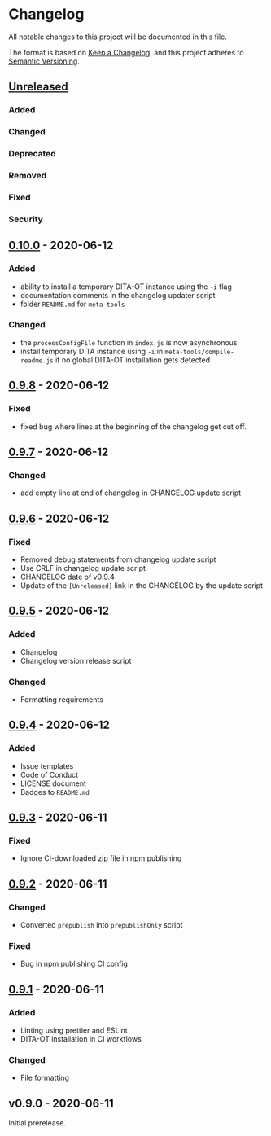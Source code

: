# Changelog
All notable changes to this project will be documented in this file.

The format is based on [Keep a Changelog](https://keepachangelog.com/en/1.0.0/),
and this project adheres to [Semantic Versioning](https://semver.org/spec/v2.0.0.html).

## [Unreleased]
### Added
### Changed
### Deprecated
### Removed
### Fixed
### Security
## [0.10.0] - 2020-06-12
### Added
- ability to install a temporary DITA-OT instance using the `-i` flag
- documentation comments in the changelog updater script
- folder `README.md` for `meta-tools`
### Changed
- the `processConfigFile` function in `index.js` is now asynchronous
- install temporary DITA instance using `-i` in `meta-tools/compile-readme.js` if no global DITA-OT installation gets detected
## [0.9.8] - 2020-06-12
### Fixed
- fixed bug where lines at the beginning of the changelog get cut off.
## [0.9.7] - 2020-06-12
### Changed
- add empty line at end of changelog in CHANGELOG update script
## [0.9.6] - 2020-06-12
### Fixed
- Removed debug statements from changelog update script
- Use CRLF in changelog update script
- CHANGELOG date of v0.9.4
- Update of the `[Unreleased]` link in the CHANGELOG by the update script
## [0.9.5] - 2020-06-12
### Added
- Changelog
- Changelog version release script
### Changed
- Formatting requirements
## [0.9.4] - 2020-06-12
### Added
- Issue templates
- Code of Conduct
- LICENSE document
- Badges to `README.md`
## [0.9.3] - 2020-06-11
### Fixed
- Ignore CI-downloaded zip file in npm publishing
## [0.9.2] - 2020-06-11
### Changed
- Converted `prepublish` into `prepublishOnly` script
### Fixed
- Bug in npm publishing CI config
## [0.9.1] - 2020-06-11
### Added
- Linting using prettier and ESLint
- DITA-OT installation in CI workflows
### Changed
- File formatting

## v0.9.0 - 2020-06-11
Initial prerelease.

[Unreleased]: https://github.com/fliegwerk/dita-ot-helper/compare/v0.10.0...HEAD
[0.9.1]: https://github.com/fliegwerk/dita-ot-helper/compare/v0.9.0...v0.9.1
[0.9.2]: https://github.com/fliegwerk/dita-ot-helper/compare/v0.9.1...v0.9.2
[0.9.3]: https://github.com/fliegwerk/dita-ot-helper/compare/v0.9.2...v0.9.3
[0.9.4]: https://github.com/fliegwerk/dita-ot-helper/compare/v0.9.3...v0.9.4
[0.9.5]: https://github.com/fliegwerk/dita-ot-helper/compare/v0.9.4...v0.9.5
[0.9.6]: https://github.com/fliegwerk/dita-ot-helper/compare/v0.9.5...v0.9.6
[0.9.7]: https://github.com/fliegwerk/dita-ot-helper/compare/v0.9.6...v0.9.7
[0.9.8]: https://github.com/fliegwerk/dita-ot-helper/compare/v0.9.7...v0.9.8
[0.10.0]: https://github.com/fliegwerk/dita-ot-helper/compare/v0.9.8...v0.10.0
